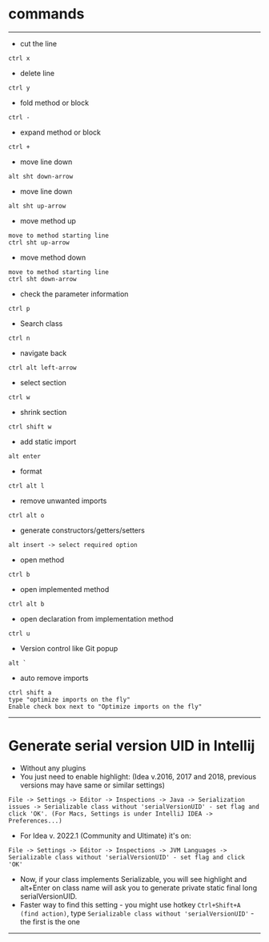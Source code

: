 # commands
------
* cut the line
```
ctrl x
```
* delete line
```
ctrl y
```
* fold method or block
```
ctrl -
```
* expand method or block
```
ctrl +
```
* move line down
```
alt sht down-arrow
```
* move line down
```
alt sht up-arrow
```
* move method up
```
move to method starting line
ctrl sht up-arrow
```
* move method down
```
move to method starting line
ctrl sht down-arrow
```
* check the parameter information
```
ctrl p
```
* Search class
```
ctrl n
```
* navigate back
```
ctrl alt left-arrow
```
* select section
```
ctrl w
```
* shrink section
```
ctrl shift w
```
* add static import
```
alt enter
```
* format
```
ctrl alt l
```
* remove unwanted imports
```
ctrl alt o
```
* generate constructors/getters/setters
```
alt insert -> select required option
```
* open method
```
ctrl b
```
* open implemented method
```
ctrl alt b
```
* open declaration from implementation method
```
ctrl u
```
* Version control like Git popup
```
alt `
```
* auto remove imports
```
ctrl shift a
type "optimize imports on the fly"
Enable check box next to "Optimize imports on the fly"
```
------
# Generate serial version UID in Intellij
* Without any plugins
* You just need to enable highlight: (Idea v.2016, 2017 and 2018, previous versions may have same or similar settings)
```
File -> Settings -> Editor -> Inspections -> Java -> Serialization issues -> Serializable class without 'serialVersionUID' - set flag and click 'OK'. (For Macs, Settings is under IntelliJ IDEA -> Preferences...)
```
* For Idea v. 2022.1 (Community and Ultimate) it's on:
```
File -> Settings -> Editor -> Inspections -> JVM Languages -> Serializable class without 'serialVersionUID' - set flag and click 'OK'
```
* Now, if your class implements Serializable, you will see highlight and alt+Enter on class name will ask you to generate private static final long serialVersionUID.
* Faster way to find this setting - you might use hotkey `Ctrl+Shift+A (find action)`, type `Serializable class without 'serialVersionUID'` - the first is the one
------